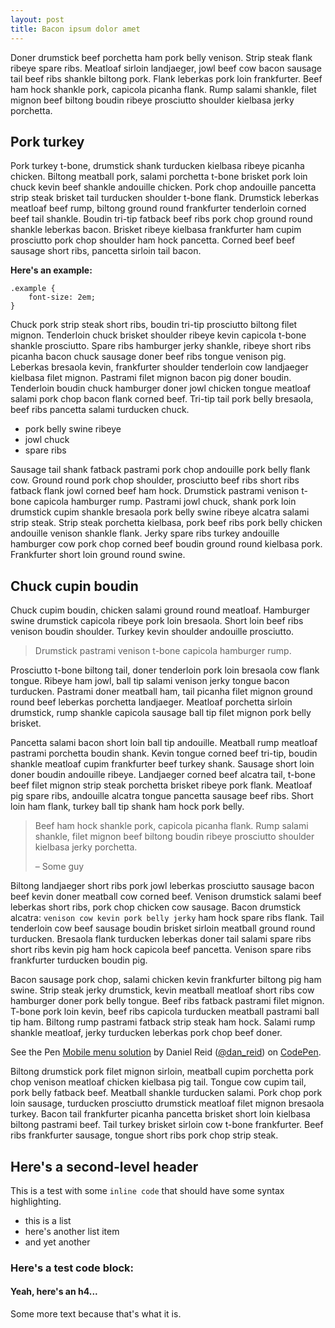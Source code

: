 ```yaml
---
layout: post
title: Bacon ipsum dolor amet
---
```


Doner drumstick beef porchetta ham pork belly venison. Strip steak flank ribeye spare ribs. Meatloaf sirloin landjaeger, jowl beef cow bacon sausage tail beef ribs shankle biltong pork. Flank leberkas pork loin frankfurter. Beef ham hock shankle pork, capicola picanha flank. Rump salami shankle, filet mignon beef biltong boudin ribeye prosciutto shoulder kielbasa jerky porchetta.

## Pork turkey
Pork turkey t-bone, drumstick shank turducken kielbasa ribeye picanha chicken. Biltong meatball pork, salami porchetta t-bone brisket pork loin chuck kevin beef shankle andouille chicken. Pork chop andouille pancetta strip steak brisket tail turducken shoulder t-bone flank. Drumstick leberkas meatloaf beef rump, biltong ground round frankfurter tenderloin corned beef tail shankle. Boudin tri-tip fatback beef ribs pork chop ground round shankle leberkas bacon. Brisket ribeye kielbasa frankfurter ham cupim prosciutto pork chop shoulder ham hock pancetta. Corned beef beef sausage short ribs, pancetta sirloin tail bacon.

__Here's an example:__
<pre><code class="language-scss">.example {
    font-size: 2em;
}</code></pre>

Chuck pork strip steak short ribs, boudin tri-tip prosciutto biltong filet mignon. Tenderloin chuck brisket shoulder ribeye kevin capicola t-bone shankle prosciutto. Spare ribs hamburger jerky shankle, ribeye short ribs picanha bacon chuck sausage doner beef ribs tongue venison pig. Leberkas bresaola kevin, frankfurter shoulder tenderloin cow landjaeger kielbasa filet mignon. Pastrami filet mignon bacon pig doner boudin. Tenderloin boudin chuck hamburger doner jowl chicken tongue meatloaf salami pork chop bacon flank corned beef. Tri-tip tail pork belly bresaola, beef ribs pancetta salami turducken chuck.

- pork belly swine ribeye
- jowl chuck
- spare ribs

Sausage tail shank fatback pastrami pork chop andouille pork belly flank cow. Ground round pork chop shoulder, prosciutto beef ribs short ribs fatback flank jowl corned beef ham hock. Drumstick pastrami venison t-bone capicola hamburger rump. Pastrami jowl chuck, shank pork loin drumstick cupim shankle bresaola pork belly swine ribeye alcatra salami strip steak. Strip steak porchetta kielbasa, pork beef ribs pork belly chicken andouille venison shankle flank. Jerky spare ribs turkey andouille hamburger cow pork chop corned beef boudin ground round kielbasa pork. Frankfurter short loin ground round swine.

## Chuck cupin boudin
Chuck cupim boudin, chicken salami ground round meatloaf. Hamburger swine drumstick capicola ribeye pork loin bresaola. Short loin beef ribs venison boudin shoulder. Turkey kevin shoulder andouille prosciutto.

> Drumstick pastrami venison t-bone capicola hamburger rump.

Prosciutto t-bone biltong tail, doner tenderloin pork loin bresaola cow flank tongue. Ribeye ham jowl, ball tip salami venison jerky tongue bacon turducken. Pastrami doner meatball ham, tail picanha filet mignon ground round beef leberkas porchetta landjaeger. Meatloaf porchetta sirloin drumstick, rump shankle capicola sausage ball tip filet mignon pork belly brisket.

Pancetta salami bacon short loin ball tip andouille. Meatball rump meatloaf pastrami porchetta boudin shank. Kevin tongue corned beef tri-tip, boudin shankle meatloaf cupim frankfurter beef turkey shank. Sausage short loin doner boudin andouille ribeye. Landjaeger corned beef alcatra tail, t-bone beef filet mignon strip steak porchetta brisket ribeye pork flank. Meatloaf pig spare ribs, andouille alcatra tongue pancetta sausage beef ribs. Short loin ham flank, turkey ball tip shank ham hock pork belly.

<blockquote class="blockquote--left">
    <p>Beef ham hock shankle pork, capicola picanha flank. Rump salami shankle, filet mignon beef biltong boudin ribeye prosciutto shoulder kielbasa jerky porchetta.</p>
    <p>&ndash; Some guy</p>
</blockquote>

Biltong landjaeger short ribs pork jowl leberkas prosciutto sausage bacon beef kevin doner meatball cow corned beef. Venison drumstick salami beef leberkas short ribs, pork chop chicken cow sausage. Bacon drumstick alcatra: `venison cow kevin pork belly jerky` ham hock spare ribs flank. Tail tenderloin cow beef sausage boudin brisket sirloin meatball ground round turducken. Bresaola flank turducken leberkas doner tail salami spare ribs short ribs kevin pig ham hock capicola beef pancetta. Venison spare ribs frankfurter turducken boudin pig.

Bacon sausage pork chop, salami chicken kevin frankfurter biltong pig ham swine. Strip steak jerky drumstick, kevin meatball meatloaf short ribs cow hamburger doner pork belly tongue. Beef ribs fatback pastrami filet mignon. T-bone pork loin kevin, beef ribs capicola turducken meatball pastrami ball tip ham. Biltong rump pastrami fatback strip steak ham hock. Salami rump shankle meatloaf, jerky turducken leberkas pork chop beef doner.

<p data-height="300" data-theme-id="12182" data-slug-hash="fyFtc" data-default-tab="result" data-user="dan_reid" class='codepen'>See the Pen <a href='http://codepen.io/dan_reid/pen/fyFtc/'>Mobile menu solution</a> by Daniel Reid (<a href='http://codepen.io/dan_reid'>@dan_reid</a>) on <a href='http://codepen.io'>CodePen</a>.</p>
<script async src="//assets.codepen.io/assets/embed/ei.js"></script>

Biltong drumstick pork filet mignon sirloin, meatball cupim porchetta pork chop venison meatloaf chicken kielbasa pig tail. Tongue cow cupim tail, pork belly fatback beef. Meatball shankle turducken salami. Pork chop pork loin sausage, turducken prosciutto drumstick meatloaf filet mignon bresaola turkey. Bacon tail frankfurter picanha pancetta brisket short loin kielbasa biltong pastrami beef. Tail turkey brisket sirloin cow t-bone frankfurter. Beef ribs frankfurter sausage, tongue short ribs pork chop strip steak.

## Here's a second-level header

This is a test with some `inline code` that should have some syntax highlighting.

- this is a list
- here's another list item
- and yet another

### Here's a test code block:



#### Yeah, here's an h4...
Some more text because that's what it is.
